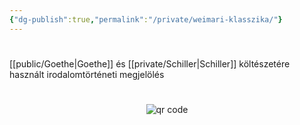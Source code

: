 ```yaml
---
{"dg-publish":true,"permalink":"/private/weimari-klasszika/"}
---
```


#

[[public/Goethe\|Goethe]] és [[private/Schiller\|Schiller]] költészetére használt irodalomtörténeti megjelölés



#
<p style="text-align: center;"><img src="https://chart.googleapis.com/chart?cht=qr&chl=https://notes.andrasdenes.com/weimari-klasszika&chs=180x180&choe=UTF-8&chld=L|2" alt="qr code"></p>

